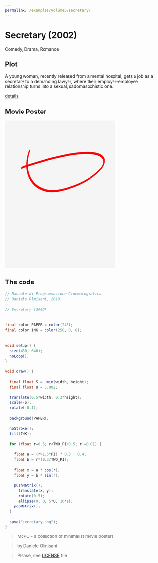 ```yaml
---
permalink: /examples/volume5/secretary/
---
```

# Secretary (2002)

Comedy, Drama, Romance

## Plot
A young woman, recently released from a mental hospital, gets a job as a secretary to a demanding lawyer, where their employer-employee relationship turns into a sexual, sadomasochistic one.

[details](https://www.imdb.com/title/tt0274812/)

## Movie Poster
<img src="secretary.png"  width="360px" title="Secretary">


## The code
```java
// Manuale di Programmazione Cinematografica
// Daniele Olmisani, 2018

// Secretary (2002)


final color PAPER = color(245);
final color INK = color(250, 0, 0);


void setup() {
  size(480, 640);
  noLoop();
}

void draw() {
  
  final float S =  min(width, height);
  final float U = 0.002;
  
  translate(0.5*width, 0.3*height);
  scale(-S);
  rotate(-0.1);
  
  background(PAPER);
  
  noStroke();
  fill(INK);
  
  for (float r=0.5; r<TWO_PI+0.5; r+=0.01) {
    
    float a = (r>1.5*PI) ? 0.3 : 0.4;
    float b = r*(0.3/TWO_PI);
    
    float x = a * cos(r);
    float y = b * sin(r);
    
    pushMatrix();
      translate(x, y);
      rotate(0.5);
      ellipse(0, 0, 5*U, 10*U);
    popMatrix();
  }
  
  save("secretary.png");
}

```

> MdPC - a collection of minimalist movie posters

> by Daniele Olmisani

> Please, see [LICENSE](../../../LICENSE) file
